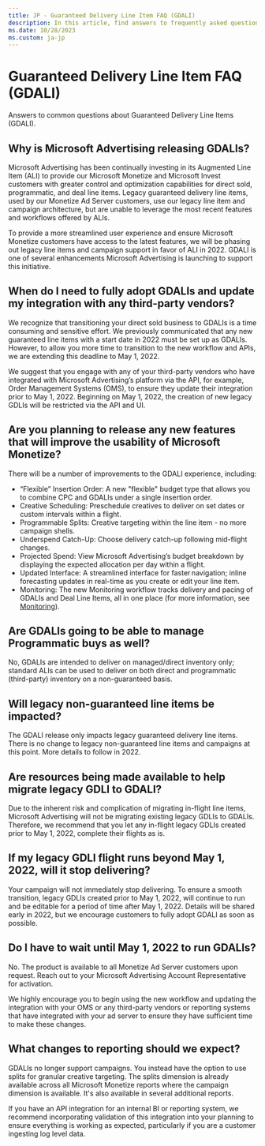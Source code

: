 ```yaml
---
title: JP - Guaranteed Delivery Line Item FAQ (GDALI)
description: In this article, find answers to frequently asked questions regarding guaranteed delivery augmented line items (GDALI).
ms.date: 10/28/2023
ms.custom: ja-jp
---
```


# Guaranteed Delivery Line Item FAQ (GDALI)

Answers to common questions about Guaranteed Delivery Line Items (GDALI).

## Why is Microsoft Advertising releasing GDALIs?

Microsoft Advertising has been continually investing in its Augmented Line Item (ALI) to provide our Microsoft Monetize and Microsoft Invest customers with greater control and optimization capabilities for direct sold, programmatic, and deal line items. Legacy guaranteed delivery line items, used by our Monetize Ad Server customers, use our legacy line item and campaign architecture, but are unable to leverage the most recent features and workflows offered by ALIs.

To provide a more streamlined user experience and ensure Microsoft Monetize customers have access to the latest features, we will be phasing out legacy line items and campaign support in favor of ALI in 2022. GDALI is one of several enhancements Microsoft Advertising is launching to support this initiative.

## When do I need to fully adopt GDALIs and update my integration with any third-party vendors?

We recognize that transitioning your direct sold business to GDALIs is a time consuming and sensitive effort. We previously communicated that any new guaranteed line items with a start date in 2022 must be set up as GDALIs. However, to allow you more time to transition to the new workflow and APIs, we are extending this deadline to May 1, 2022.

We suggest that you engage with any of your third-party vendors who have integrated with Microsoft Advertising’s platform via the API, for example, Order Management Systems (OMS), to ensure they update their integration prior to May 1, 2022. Beginning on May 1, 2022, the creation of new legacy GDLIs will be restricted via the API and UI.

## Are you planning to release any new features that will improve the usability of Microsoft Monetize?

There will be a number of improvements to the GDALI experience, including:

- “Flexible” Insertion Order: A new "flexible" budget type that allows you to combine CPC and GDALIs under a single insertion order.
- Creative Scheduling: Preschedule creatives to deliver on set dates or custom intervals within a flight.
- Programmable Splits: Creative targeting within the line item - no more campaign shells.
- Underspend Catch-Up: Choose delivery catch-up following mid-flight changes.
- Projected Spend: View Microsoft Advertising’s budget breakdown by displaying the expected allocation per day within a flight.
- Updated Interface: A streamlined interface for faster navigation; inline forecasting updates in real-time as you create or edit your line item.
- Monitoring: The new Monitoring workflow tracks delivery and pacing of GDALIs and Deal Line Items, all in one place (for more information, see [Monitoring](monitoring.md)).

## Are GDALIs going to be able to manage Programmatic buys as well?

No, GDALIs are intended to deliver on managed/direct inventory only; standard ALIs can be used to deliver on both direct and programmatic (third-party) inventory on a non-guaranteed basis.

## Will legacy non-guaranteed line items be impacted?

The GDALI release only impacts legacy guaranteed delivery line items. There is no change to legacy non-guaranteed line items and campaigns at this point. More details to follow in 2022.

## Are resources being made available to help migrate legacy GDLI to GDALI?

Due to the inherent risk and complication of migrating in-flight line items, Microsoft Advertising will not be migrating existing legacy GDLIs to GDALIs. Therefore, we recommend that you let any in-flight legacy GDLIs created prior to May 1, 2022, complete their flights as is.

## If my legacy GDLI flight runs beyond May 1, 2022, will it stop delivering?

Your campaign will not immediately stop delivering. To ensure a smooth transition, legacy GDLIs created prior to May 1, 2022, will continue to run and be editable for a period of time after May 1, 2022. Details will be shared early in 2022, but we encourage customers to fully adopt GDALI as soon as possible.

## Do I have to wait until May 1, 2022 to run GDALIs?

No. The product is available to all Monetize Ad Server customers upon request. Reach out to your Microsoft Advertising Account Representative for activation.

We highly encourage you to begin using the new workflow and updating the integration with your OMS or any third-party vendors or reporting systems that have integrated with your ad server to ensure they have sufficient time to make these changes.

## What changes to reporting should we expect?

GDALIs no longer support campaigns. You instead have the option to use splits for granular creative targeting. The splits dimension is already available across all Microsoft Monetize reports where the campaign dimension is available. It's also available in several additional reports.

If you have an API integration for an internal BI or reporting system, we recommend incorporating validation of this integration into your planning to ensure everything is working as expected, particularly if you are a customer ingesting log level data.
